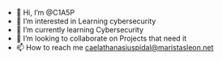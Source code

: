 - 👋 Hi, I’m @C1A5P
- 👀 I’m interested in Learning cybersecurity
- 🌱 I’m currently learning Cybersecurity
- 💞️ I’m looking to collaborate on Projects that need it
- 📫 How to reach me caelathanasiuspidal@maristasleon.net

